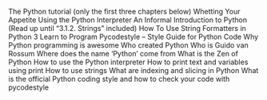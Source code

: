 The Python tutorial (only the first three chapters below) Whetting Your Appetite Using the Python Interpreter An Informal Introduction to Python (Read up until “3.1.2. Strings” included) How To Use String Formatters in Python 3 Learn to Program Pycodestyle – Style Guide for Python Code Why Python programming is awesome Who created Python Who is Guido van Rossum Where does the name ‘Python’ come from What is the Zen of Python How to use the Python interpreter How to print text and variables using print How to use strings What are indexing and slicing in Python What is the official Python coding style and how to check your code with pycodestyle
